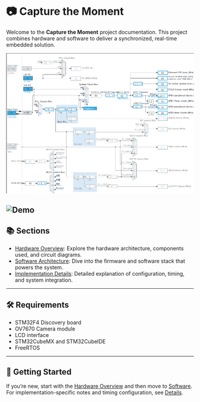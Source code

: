 # 📷 Capture the Moment

Welcome to the **Capture the Moment** project documentation. This project combines hardware and software to deliver a synchronized, real-time embedded solution.

![Clock Configuration](img/clock_conf.png)

![Demo](img/demo.gif)
---

## 📚 Sections

- [Hardware Overview](Hardware.md): Explore the hardware architecture, components used, and circuit diagrams.
- [Software Architecture](Software.md): Dive into the firmware and software stack that powers the system.
- [Implementation Details](Details.md): Detailed explanation of configuration, timing, and system integration.

---

## 🛠️ Requirements

- STM32F4 Discovery board
- OV7670 Camera module
- LCD interface
- STM32CubeMX and STM32CubeIDE
- FreeRTOS

---

## 🚀 Getting Started

If you’re new, start with the [Hardware Overview](Hardware.md) and then move to [Software](Software.md). For implementation-specific notes and timing configuration, see [Details](Details.md).
